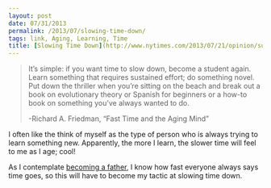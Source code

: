 ```yaml
---
layout: post
date: 07/31/2013
permalink: /2013/07/slowing-time-down/
tags: link, Aging, Learning, Time
title: [Slowing Time Down](http://www.nytimes.com/2013/07/21/opinion/sunday/fast-time-and-the-aging-mind.html?hp&pagewanted=all&_r=2&)
---
```


<blockquote>
  <p>It’s simple: if you want time to slow down, become a student again. Learn something that requires sustained effort; do something novel. Put down the thriller when you’re sitting on the beach and break out a book on evolutionary theory or Spanish for beginners or a how-to book on something you’ve always wanted to do.</p>
  
  <p>-Richard A. Friedman, &#8220;Fast Time and the Aging Mind&#8221;</p>
</blockquote>

<p>I often like the think of myself as the type of person who is always trying to learn something new. Apparently, the more I learn, the slower time will feel to me as I age; cool!</p>

<p>As I contemplate <a href="/2013/04/with-death-comes-new-life" title="With Death Comes New Life - Engineered Eloquence">becoming a father</a>, I know how fast everyone always says time goes, so this will have to become my tactic at slowing time down.</p>
